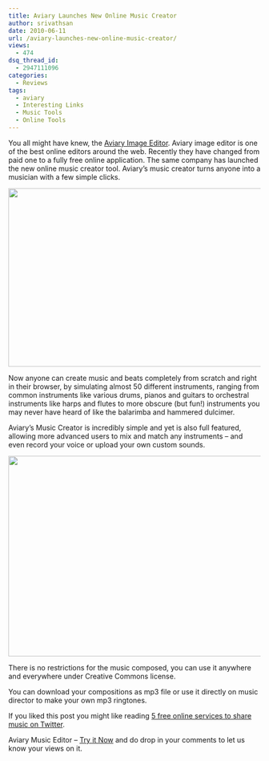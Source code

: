 ```yaml
---
title: Aviary Launches New Online Music Creator
author: srivathsan
date: 2010-06-11
url: /aviary-launches-new-online-music-creator/
views:
  - 474
dsq_thread_id:
  - 2947111096
categories:
  - Reviews
tags:
  - aviary
  - Interesting Links
  - Music Tools
  - Online Tools
---
```

You all might have knew, the [Aviary Image Editor][1]. Aviary image editor is one of the best online editors around the web. Recently they have changed from paid one to a fully free online application. The same company has launched the new online music creator tool. Aviary&#8217;s music creator turns anyone into a musician with a few simple clicks.

[<img class="aligncenter size-full wp-image-26584" title="music creator" src="http://cdn.devilsworkshop.org/files/2010/06/music-creator.png" alt="" width="565" height="356" />][2]

Now anyone can create music and beats completely from scratch and right in their browser, by simulating almost 50 different instruments, ranging from common instruments like various drums, pianos and guitars to orchestral instruments like harps and flutes to more obscure (but fun!) instruments you may never have heard of like the balarimba and hammered dulcimer.

Aviary&#8217;s Music Creator is incredibly simple and yet is also full featured, allowing more advanced users to mix and match any instruments &#8211; and even record your voice or upload your own custom sounds.

[<img class="aligncenter size-full wp-image-26585" title="music aviary" src="http://cdn.devilsworkshop.org/files/2010/06/music-aviary.png" alt="" width="550" height="400" />][3]

There is no restrictions for the music composed, you can use it anywhere and everywhere under Creative Commons license.

You can download your compositions as mp3 file or use it directly on music director to make your own mp3 ringtones.

If you liked this post you might like reading [5 free online services to share music on Twitter][4].

Aviary Music Editor &#8211; <a href="http://aviary.com/online/music-creator" onclick="_gaq.push(['_trackEvent', 'outbound-article', 'http://aviary.com/online/music-creator', 'Try it Now']);" >Try it Now</a> and do drop in your comments to let us know your views on it.

 [1]: http://devilsworkshop.org/aviary-the-online-image-editor-set-free/ "Aviary Image Editor"
 [2]: http://cdn.devilsworkshop.org/files/2010/06/music-creator.png
 [3]: http://cdn.devilsworkshop.org/files/2010/06/music-aviary.png
 [4]: http://devilsworkshop.org/5-free-online-service-to-share-music-on-twitter/ "5 free online services to share music on Twitter"
